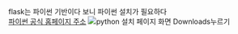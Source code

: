 flask는 파이썬 기반이다 보니 파이썬 설치가 필요하다<br>
[파이썬 공식 홈페이지 주소](https://www.python.org)
![python 설치 페이지 화면 Downloads누르기](https://github.com/user-attachments/assets/5206e0b0-1b8d-40cb-9d9c-64cf3795e529)
